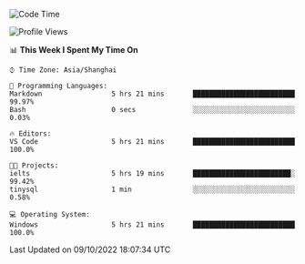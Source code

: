 <!--START_SECTION:waka-->
![Code Time](http://img.shields.io/badge/Code%20Time-209%20hrs%208%20mins-blue)

![Profile Views](http://img.shields.io/badge/Profile%20Views-0-blue)

📊 **This Week I Spent My Time On** 

```text
⌚︎ Time Zone: Asia/Shanghai

💬 Programming Languages: 
Markdown                 5 hrs 21 mins       █████████████████████████   99.97% 
Bash                     0 secs              ░░░░░░░░░░░░░░░░░░░░░░░░░   0.03%

🔥 Editors: 
VS Code                  5 hrs 21 mins       █████████████████████████   100.0%

🐱‍💻 Projects: 
ielts                    5 hrs 19 mins       ████████████████████████░   99.42% 
tinysql                  1 min               ░░░░░░░░░░░░░░░░░░░░░░░░░   0.58%

💻 Operating System: 
Windows                  5 hrs 21 mins       █████████████████████████   100.0%

```


 Last Updated on 09/10/2022 18:07:34 UTC
<!--END_SECTION:waka-->